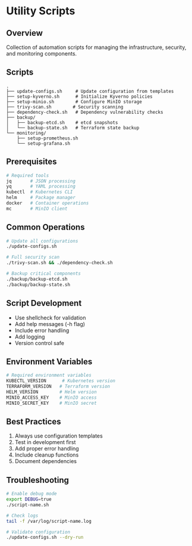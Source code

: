 # Utility Scripts

## Overview
Collection of automation scripts for managing the infrastructure, security, and monitoring components.

## Scripts
```plaintext
.
├── update-configs.sh     # Update configuration from templates
├── setup-kyverno.sh      # Initialize Kyverno policies
├── setup-minio.sh        # Configure MinIO storage
├── trivy-scan.sh        # Security scanning
├── dependency-check.sh   # Dependency vulnerability checks
├── backup/
│   ├── backup-etcd.sh    # etcd snapshots
│   └── backup-state.sh   # Terraform state backup
└── monitoring/
    ├── setup-prometheus.sh
    └── setup-grafana.sh
```

## Prerequisites
```bash
# Required tools
jq       # JSON processing
yq       # YAML processing
kubectl  # Kubernetes CLI
helm     # Package manager
docker   # Container operations
mc       # MinIO client
```

## Common Operations
```bash
# Update all configurations
./update-configs.sh

# Full security scan
./trivy-scan.sh && ./dependency-check.sh

# Backup critical components
./backup/backup-etcd.sh
./backup/backup-state.sh
```

## Script Development
- Use shellcheck for validation
- Add help messages (-h flag)
- Include error handling
- Add logging
- Version control safe

## Environment Variables
```bash
# Required environment variables
KUBECTL_VERSION      # Kubernetes version
TERRAFORM_VERSION   # Terraform version
HELM_VERSION        # Helm version
MINIO_ACCESS_KEY    # MinIO access
MINIO_SECRET_KEY    # MinIO secret
```

## Best Practices
1. Always use configuration templates
2. Test in development first
3. Add proper error handling
4. Include cleanup functions
5. Document dependencies

## Troubleshooting
```bash
# Enable debug mode
export DEBUG=true
./script-name.sh

# Check logs
tail -f /var/log/script-name.log

# Validate configuration
./update-configs.sh --dry-run
```
